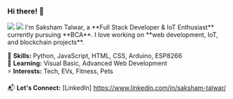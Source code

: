 ### Hi there! 👋 
<img src="https://capsule-render.vercel.app/api?type=waving&height=300&color=gradient&text=Welcome%20to%20Saksham's%20-nl-%20Github%20Page&descAlign=14&descAlignY=28&textBg=false&stroke=1" />
<img src="https://user-images.githubusercontent.com/74038190/225813708-98b745f2-7d22-48cf-9150-083f1b00d6c9.gif">
I'm Saksham Talwar, a **Full Stack Developer & IoT Enthusiast** currently pursuing **BCA**. I love working on **web development, IoT, and blockchain projects**.  

🚀 **Skills:** Python, JavaScript, HTML, CSS, Arduino, ESP8266  
🎯 **Learning:** Visual Basic, Advanced Web Development  
⚡ **Interests:** Tech, EVs, Fitness, Pets  

📬 **Let's Connect:** [LinkedIn] https://www.linkedin.com/in/saksham-talwar/  

<!--
**sakshamtalwarr/sakshamtalwarr** is a ✨ _special_ ✨ repository because its `README.md` (this file) appears on your GitHub profile.

Here are some ideas to get you started:

- 🔭 I’m currently working on ...
- 🌱 I’m currently learning ...
- 👯 I’m looking to collaborate on ...
- 🤔 I’m looking for help with ...
- 💬 Ask me about ...
- 📫 How to reach me: ...
- 😄 Pronouns: ...
- ⚡ Fun fact: ...
-->
